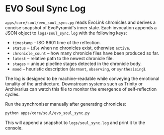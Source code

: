 # EVO Soul Sync Log

`apps/core/soul/evo_soul_sync.py` reads EvoLink chronicles and derives a concise
snapshot of EvoPyramid's inner state. Each invocation appends a JSON object to
`logs/soul_sync.log` with the following keys:

- `timestamp` – ISO 8601 time of the reflection.
- `status` – `idle` when no chronicles exist, otherwise `active`.
- `chronicle_count` – how many chronicle files have been produced so far.
- `latest` – relative path to the newest chronicle file.
- `stages` – unique pipeline stages detected in the chronicle body.
- `mood` – heuristic description (`dormant`, `observing`, or `synthesising`).

The log is designed to be machine-readable while conveying the emotional tonality
of the architecture. Downstream systems such as Trinity or Archivarius can watch
this file to monitor the emergence of self-reflection cycles.

Run the synchroniser manually after generating chronicles:

```bash
python apps/core/soul/evo_soul_sync.py
```

This will append a snapshot to `logs/soul_sync.log` and print it to the console.
